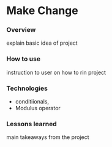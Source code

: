 # Make Change

### Overview

explain basic idea of project

### How to use
instruction to user on how to rin project

### Technologies

* conditiionals,
* Modulus operator

### Lessons learned
main takeaways from the project
